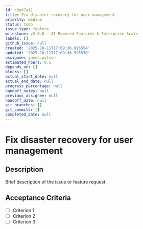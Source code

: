 ```yaml
---
id: c9e67a11
title: Fix disaster recovery for user management
priority: medium
status: todo
issue_type: feature
milestone: v2.0.0 - AI-Powered Features & Enterprise Scale
labels: []
github_issue: null
created: '2025-10-11T17:09:36.995554'
updated: '2025-10-11T17:09:36.995570'
assignee: james.wilson
estimated_hours: 0.5
depends_on: []
blocks: []
actual_start_date: null
actual_end_date: null
progress_percentage: null
handoff_notes: null
previous_assignee: null
handoff_date: null
git_branches: []
git_commits: []
completed_date: null
---
```


# Fix disaster recovery for user management

## Description

Brief description of the issue or feature request.

## Acceptance Criteria

- [ ] Criterion 1
- [ ] Criterion 2
- [ ] Criterion 3